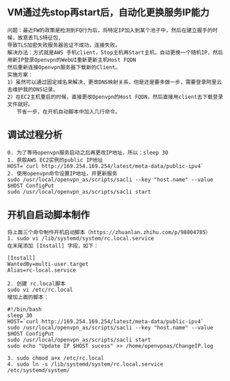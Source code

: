 ## VM通过先stop再start后，自动化更换服务IP能力
    问题：最近FW的政策是检测到FQ行为后，将特定IP加入到某个池子中，然后在建立握手的时候，故意丢TLS特征包,
    导致TLS加密失败服务器验证不成功，连接失败。
    解决办法：方式就是AWS 手机client，Stop主机再Start主机，自动更换一个随机IP，然后用新IP登录Openvpn的WebUI重新更新主机Host FQDN
    然后重新连接Openvpn服务器下载新的Client。
    实施方案：
    1）虽然可以通过固定域名来解决，更改DNS映射关系，但是还是要多做一步，需要登录阿里云去维护我的DNS记录。
    2）在EC2主机重启的时候，直接更改Openvpn的Host FQDN，然后直接用client去下载登录文件就好。
       节省一步，在开机自动脚本中加入几行命令。

## 调试过程分析
    0. 为了等待openvpn服务启动之后再更改IP地址，所以：sleep 30
    1. 获取AWS EC2实例的public IP地址
    HOST=`curl http://169.254.169.254/latest/meta-data/public-ipv4`
    2. 使用openvpn命令设置IP地址，并更新服务
    sudo /usr/local/openvpn_as/scripts/sacli --key "host.name" --value $HOST ConfigPut
    sudo /usr/local/openvpn_as/scripts/sacli start

## 开机自启动脚本制作
    将上面三个命令制作开机启动脚本（https://zhuanlan.zhihu.com/p/98804785）
    1. sudo vi /lib/systemd/system/rc.local.service
    在末尾添加 [Install] 字段，如下：
    
    [Install]  
    WantedBy=multi-user.target  
    Alias=rc-local.service

    2. 创建 rc.local脚本
    sudo vi /etc/rc.local
    增加上面的脚本：
    
    #!/bin/bash
    sleep 30
    HOST=`curl http://169.254.169.254/latest/meta-data/public-ipv4`
    sudo /usr/local/openvpn_as/scripts/sacli --key "host.name" --value $HOST ConfigPut
    sudo /usr/local/openvpn_as/scripts/sacli start
    sudo echo "Update IP $HOST sucess" >> /home/openvpnas/ChangeIP.log

    3. sudo chmod a+x /etc/rc.local
    4. sudo ln -s /lib/systemd/system/rc.local.service /etc/systemd/system/
